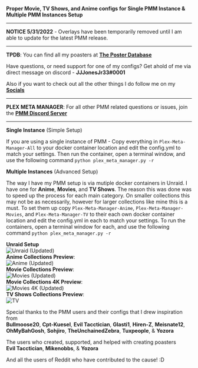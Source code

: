 **Proper Movie, TV Shows, and Anime configs for Single PMM Instance & Multiple PMM Instances Setup**
______________________________________________________________________________________________________________________
**NOTICE 5/31/2022** - Overlays have been temporarily removed until I am able to update for the latest PMM release.
______________________________________________________________________________________________________________________
**TPDB**: You can find all my poasters at [**The Poster Database**](https://theposterdb.com/user/jjjonesjr33)

Have questions, or need support for one of my configs? Get ahold of me via direct message on discord - **JJJonesJr33#0001** 
 
Also if you want to check out all the other things I do follow me on my [**Socials**](https://jjjonesjr33.com/)
______________________________________________________________________________________________________________________
**PLEX META MANAGER**: For all other PMM related questions or issues, join the [**PMM Discord Server**](https://discord.gg/uvXgYS73Qf)
______________________________________________________________________________________________________________________
**Single Instance** (Simple Setup)

If you are using a single instance of PMM - Copy everything in ```Plex-Meta-Manager-All``` to your docker container location and edit the config.yml to match your settings. Then run the container, open a terminal window, and use the following command ```python plex_meta_manager.py -r```


**Multiple Instances** (Advanced Setup)

The way I have my PMM setup is via mutiple docker containers in Unraid. I have one for **Anime**, **Movies**, and **TV Shows**. The reason this was done was to speed up the process for each main category. On smaller collections this may not be as necessarily, however for larger collections like mine this is a must. To set them up copy ```Plex-Meta-Manager-Anime```, ```Plex-Meta-Manager-Movies```, and ```Plex-Meta-Manager-TV``` to their each own docker container location and edit the config.yml in each to match your settings. To run the containers, open a terminal window for each, and use the following command ```python plex_meta_manager.py -r```


**Unraid Setup**
<br>
![Unraid (Updated)](https://user-images.githubusercontent.com/29973406/172029302-90e7249b-803e-4724-894a-da4784fd5ab5.png)
<br>
**Anime Collections Preview**: <br>
![Anime (Updated)](https://user-images.githubusercontent.com/29973406/171267124-09064e96-ce22-4c89-affd-dc1b1a61e6f1.png)
<br>
**Movie Collections Preview**: <br>
![Movies (Updated)](https://user-images.githubusercontent.com/29973406/171275735-2b85aaf8-db28-4de9-b2e1-e8d0cd92f5ca.png)
<br>
**Movie Collections 4K Preview**: <br>
![Movies 4K (Updated)](https://user-images.githubusercontent.com/29973406/171275782-96c8e20b-7bbd-402b-b7fc-3ae9a7204bdd.png)
<br>
**TV Shows Collections Preview**: <br>
![TV](https://user-images.githubusercontent.com/29973406/171267202-af90b4d3-d2b5-4d18-a5c9-923d7c7c79ff.png)
<br>

Special thanks to the PMM users and their configs that I drew inspiration from
<br>
**Bullmoose20**, **Cpt-Kuesel**, **Evil Tacctician**, **Glasti1**, **Hiren-Z**, **Meisnate12**, **OhMyBahGosh**, **Sohjiro**, **TheUnchainedZebra**, **Tuxpeople**, & **Yozora**

The users who created, supported, and helped with creating poasters
<br>
**Evil Tacctician**, **Mikenobbs**, & **Yozora**

And all the users of Reddit who have contributed to the cause! :D
